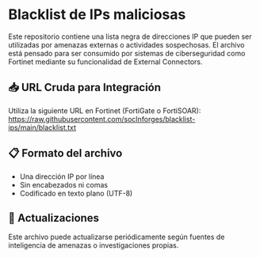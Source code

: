# Blacklist de IPs maliciosas

Este repositorio contiene una lista negra de direcciones IP que pueden ser utilizadas por amenazas externas o actividades sospechosas. El archivo está pensado para ser consumido por sistemas de ciberseguridad como Fortinet mediante su funcionalidad de External Connectors.

## 📥 URL Cruda para Integración

Utiliza la siguiente URL en Fortinet (FortiGate o FortiSOAR): https://raw.githubusercontent.com/socInforges/blacklist-ips/main/blacklist.txt

## 📋 Formato del archivo

- Una dirección IP por línea
- Sin encabezados ni comas
- Codificado en texto plano (UTF-8)

## 🔄 Actualizaciones

Este archivo puede actualizarse periódicamente según fuentes de inteligencia de amenazas o investigaciones propias.
